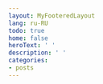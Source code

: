 ```yaml
---
layout: MyFooteredLayout
lang: ru-RU
todo: true
home: false
heroText: ' '
description: ' '
categories:
- posts
---
```


<MyPosts />
